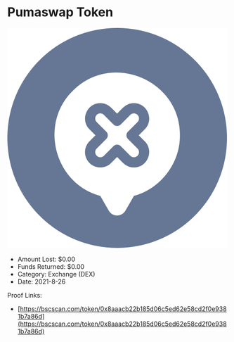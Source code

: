 # Pumaswap Token
![Pumaswap Token](/rektimages/Pumaswap-Token.png)
- Amount Lost: $0.00
- Funds Returned: $0.00
- Category: Exchange (DEX)
- Date: 2021-8-26



Proof Links:
- [https://bscscan.com/token/0x8aaacb22b185d06c5ed62e58cd2f0e9381b7a86d](https://bscscan.com/token/0x8aaacb22b185d06c5ed62e58cd2f0e9381b7a86d)


